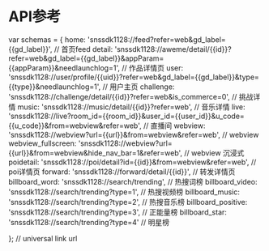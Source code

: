 # API参考

var schemas = {
  home: 'snssdk1128://feed?refer=web&gd_label={{gd_label}}',
  // 首页feed
  detail: 'snssdk1128://aweme/detail/{{id}}?refer=web&gd_label={{gd_label}}&appParam={{appParam}}&needlaunchlog=1',
  // 作品详情页
  user: 'snssdk1128://user/profile/{{uid}}?refer=web&gd_label={{gd_label}}&type={{type}}&needlaunchlog=1',
  // 用户主页
  challenge: 'snssdk1128://challenge/detail/{{id}}?refer=web&is_commerce=0',
  // 挑战详情
  music: 'snssdk1128://music/detail/{{id}}?refer=web',
  // 音乐详情
  live: 'snssdk1128://live?room_id={{room_id}}&user_id={{user_id}}&u_code={{u_code}}&from=webview&refer=web',
  // 直播间
  webview: 'snssdk1128://webview?url={{url}}&from=webview&refer=web',
  // webview
  webview_fullscreen: 'snssdk1128://webview?url={{url}}&from=webview&hide_nav_bar=1&refer=web',
  // webview 沉浸式
  poidetail: 'snssdk1128://poi/detail?id={{id}}&from=webview&refer=web',
  // poi详情页
  forward: 'snssdk1128://forward/detail/{{id}}',
  // 转发详情页
  billboard_word: 'snssdk1128://search/trending',
  // 热搜词榜
  billboard_video: 'snssdk1128://search/trending?type=1',
  // 热搜视频榜
  billboard_music: 'snssdk1128://search/trending?type=2',
  // 热搜音乐榜
  billboard_positive: 'snssdk1128://search/trending?type=3',
  // 正能量榜
  billboard_star: 'snssdk1128://search/trending?type=4' // 明星榜

}; // universal link url